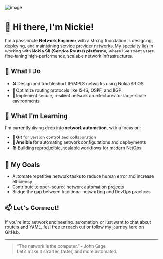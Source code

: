 ![image](https://github.com/user-attachments/assets/57522d8d-4845-40f7-bf4f-80ea83d86e45)

# 👋 Hi there, I'm Nickie!

I'm a passionate **Network Engineer** with a strong foundation in designing, deploying, and maintaining service provider networks. My specialty lies in working with **Nokia SR (Service Router) platforms**, where I’ve spent years fine-tuning high-performance, scalable network infrastructures.

## 🔧 What I Do
- 🛠️ Design and troubleshoot IP/MPLS networks using Nokia SR OS
- 📡 Optimize routing protocols like IS-IS, OSPF, and BGP
- 🔐 Implement secure, resilient network architectures for large-scale environments

## 🚀 What I'm Learning
I'm currently diving deep into **network automation**, with a focus on:
- 🧰 **Git** for version control and collaboration
- 🤖 **Ansible** for automating network configurations and deployments
- 📚 Building reproducible, scalable workflows for modern NetOps

## 🧠 My Goals
- Automate repetitive network tasks to reduce human error and increase efficiency
- Contribute to open-source network automation projects
- Bridge the gap between traditional networking and DevOps practices

## 📫 Let's Connect!
If you're into network engineering, automation, or just want to chat about routers and YAML, feel free to reach out or follow my journey here on GitHub.

---

> “The network is the computer.” – John Gage  
Let’s make it smarter, faster, and more automated.
